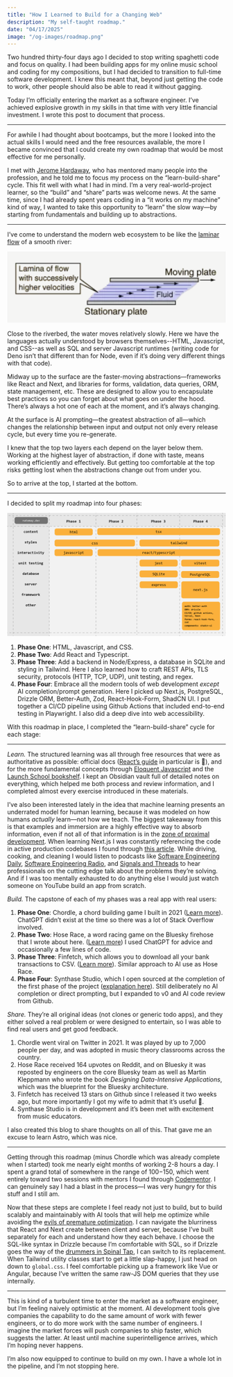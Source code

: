 ```yaml
---
title: "How I Learned to Build for a Changing Web"
description: "My self-taught roadmap."
date: "04/17/2025"
image: "/og-images/roadmap.png"
---
```


Two hundred thirty-four days ago I decided to stop writing spaghetti code and focus on quality. I had been building apps for my online music school and coding for my compositions, but I had decided to transition to full-time software development. I knew this meant that, beyond just getting the code to work, other people should also be able to read it without gagging.

Today I’m officially entering the market as a software engineer. I’ve achieved explosive growth in my skills in that time with very little financial investment. I wrote this post to document that process.

---

For awhile I had thought about bootcamps, but the more I looked into the actual skills I would need and the free resources available, the more I became convinced that I could create my own roadmap that would be most effective for me personally.

I met with [Jerome Hardaway](https://frontendmasters.com/teachers/jerome-hardaway/), who has mentored many people into the profession, and he told me to focus my process on the “learn-build-share” cycle. This fit well with what I had in mind. I’m a very real-world-project learner, so the “build” and “share” parts was welcome news. At the same time, since I had already spent years coding in a “it works on my machine” kind of way, I wanted to take this opportunity to “learn” the slow way—by starting from fundamentals and building up to abstractions.

---

I’ve come to understand the modern web ecosystem to be like the [laminar flow](https://en.wikipedia.org/wiki/Laminar_flow) of a smooth river:

![Lamina of flow with successively higher velocities.](./laminar_flow.png)

Close to the riverbed, the water moves relatively slowly. Here we have the languages actually understood by browsers themselves--HTML, Javascript, and CSS--as well as SQL and server Javascript runtimes (writing code for Deno isn’t that different than for Node, even if it’s doing very different things with that code).

Midway up to the surface are the faster-moving abstractions—frameworks like React and Next, and libraries for forms, validation, data queries, ORM, state management, etc. These are designed to allow you to encapsulate best practices so you can forget about what goes on under the hood. There’s always a hot one of each at the moment, and it’s always changing.

At the surface is AI prompting—the greatest abstraction of all—which changes the relationship between input and output not only every release cycle, but every time you re-generate.

I knew that the top two layers each depend on the layer below them. Working at the highest layer of abstraction, if done with taste, means working efficiently and effectively. But getting too comfortable at the top risks getting lost when the abstractions change out from under you.

So to arrive at the top, I started at the bottom.

---

I decided to split my roadmap into four phases:

![My roadmap, explained below](./roadmap.png)

1. **Phase One**: HTML, Javascript, and CSS.
2. **Phase Two**: Add React and Typescript.
3. **Phase Three**: Add a backend in Node/Express, a database in SQLite and styling in Tailwind. Here I also learned how to craft REST APIs, TLS security, protocols (HTTP, TCP, UDP), unit testing, and regex.
4. **Phase Four**: Embrace all the modern tools of web development _except_ AI completion/prompt generation. Here I picked up Next.js, PostgreSQL, Drizzle ORM, Better-Auth, Zod, React-Hook-Form, ShadCN UI. I put together a CI/CD pipeline using Github Actions that included end-to-end testing in Playwright. I also did a deep dive into web accessibility.

With this roadmap in place, I completed the “learn-build-share” cycle for each stage:

---

_Learn._ The structured learning was all through free resources that were as authoritative as possible: official docs ([React’s guide](https://react.dev/learn) in particular is 🤌), and for the more fundamental concepts through [Eloquent Javascript](https://eloquentjavascript.net/) and the [Launch School bookshelf](https://launchschool.com/books). I kept an Obsidian vault full of detailed notes on everything, which helped me both process and review information, and I completed almost every exercise introduced in these materials.

I’ve also been interested lately in the idea that machine learning presents an underrated model for human learning, because it was modeled on how humans _actually_ learn—not how we teach. The biggest takeaway from this is that examples and immersion are a highly effective way to absorb information, even if not all of that information is in the [zone of proximal development](https://en.wikipedia.org/wiki/Zone_of_proximal_development). When learning Next.js I was constantly referencing the code in active production codebases I found through [this article](https://dev.to/datarockets/real-world-open-source-projects-built-with-nextjs-14-and-app-router-i1n?utm_source=chatgpt.com). While driving, cooking, and cleaning I would listen to podcasts like [Software Engineering Daily](https://softwareengineeringdaily.com/), [Software Engineering Radio](https://se-radio.net/), and [Signals and Threads](https://signalsandthreads.com/) to hear professionals on the cutting edge talk about the problems they’re solving. And if I was too mentally exhausted to do anything else I would just watch someone on YouTube build an app from scratch.

_Build._ The capstone of each of my phases was a real app with real users:

1. **Phase One**: Chordle, a chord building game I built in 2021 ([Learn more](/projects/chordle)). ChatGPT didn’t exist at the time so there was a lot of Stack Overflow involved.
2. **Phase Two**: Hose Race, a word racing game on the Bluesky firehose that I wrote about here. ([Learn more](/projects/hose-race)) I used ChatGPT for advice and occasionally a few lines of code.
3. **Phase Three**: Finfetch, which allows you to download all your bank transactions to CSV. ([Learn more](/projects/finfetch)). Similar approach to AI use as Hose Race.
4. **Phase Four**: Synthase Studio, which I open sourced at the completion of the first phase of the project ([explanation here](/blog/announcing-synthase-studio)). Still deliberately no AI completion or direct prompting, but I expanded to v0 and AI code review from Github.

_Share._ They’re all original ideas (not clones or generic todo apps), and they either solved a real problem or were designed to entertain, so I was able to find real users and get good feedback.

1. Chordle went viral on Twitter in 2021. It was played by up to 7,000 people per day, and was adopted in music theory classrooms across the country.
2. Hose Race received 164 upvotes on Reddit, and on Bluesky it was reposted by engineers on the core Bluesky team as well as Martin Kleppmann who wrote the book _Designing Data-Intensive Applications_, which was the blueprint for the Bluesky architecture.
3. Finfetch has received 13 stars on Github since I released it two weeks ago, but more importantly I got my wife to admit that it’s useful 🙌.
4. Synthase Studio is in development and it’s been met with excitement from music educators.

I also created this blog to share thoughts on all of this. That gave me an excuse to learn Astro, which was nice.

---

Getting through this roadmap (minus Chordle which was already complete when I started) took me nearly eight months of working 2-8 hours a day. I spent a grand total of somewhere in the range of $100-$150, which went entirely toward two sessions with mentors I found through [Codementor](https://www.codementor.io/). I can genuinely say I had a blast in the process—I was very hungry for this stuff and I still am.

Now that these steps are complete I feel ready not just to build, but to build scalably and maintainably with AI tools that will help me optimize while avoiding the [evils of premature optimization](https://stackify.com/premature-optimization-evil/). I can navigate the blurriness that React and Next create between client and server, because I’ve built separately for each and understand how they each behave. I choose the SQL-like syntax in Drizzle because I’m comfortable with SQL, so if Drizzle goes the way of the [drummers in Spinal Tap](https://www.youtube.com/watch?v=TW6W9iOjTKM), I can switch to its replacement. When Tailwind utility classes start to get a little slap-happy, I just head on down to `global.css`. I feel comfortable picking up a framework like Vue or Angular, because I’ve written the same raw-JS DOM queries that they use internally.

---

This is kind of a turbulent time to enter the market as a software engineer, but I’m feeling naively optimistic at the moment. AI development tools give companies the capability to do the same amount of work with fewer engineers, or to do more work with the same number of engineers. I imagine the market forces will push companies to ship faster, which suggests the latter. At least until machine superintelligence arrives, which I’m hoping never happens.

I’m also now equipped to continue to build on my own. I have a whole lot in the pipeline, and I’m not stopping here.
